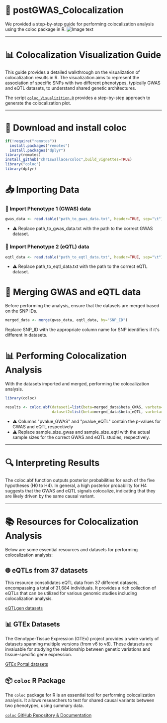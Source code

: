 # 🌟 postGWAS_Colocalization
We provided a step-by-step guide for performing colocalization analysis using the coloc package in R.
![Image text](https://user-images.githubusercontent.com/147773802/278616135-d925301d-3a2e-4d90-9e77-13345ce4b8bb.png)

---
# 📊 Colocalization Visualization Guide 

This guide provides a detailed walkthrough on the visualization of colocalization results in R. The visualization aims to represent the association of specific SNPs with two different phenotypes, typically GWAS and eQTL datasets, to understand shared genetic architectures.

The script [`coloc_Visualizition.R`](https://github.com/Benjamin-JHou/postGWAS_Colocalization/blob/main/coloc_Visualizition.R) provides a step-by-step approach to generate the colocalization plot.

---
# 🛜 Download and install coloc
```r
if(!require("remotes"))
  install.packages("remotes")
  install.packages("dplyr")
library(remotes)
install_github("chr1swallace/coloc",build_vignettes=TRUE)
library("coloc")
library(dplyr)
```

# 📥 Importing Data

### 🧬 Import Phenotype 1 (GWAS) data
```r
gwas_data <- read.table("path_to_gwas_data.txt", header=TRUE, sep="\t")
```
- ⚠️ Replace path_to_gwas_data.txt with the path to the correct GWAS dataset.

### 🧪 Import Phenotype 2 (eQTL) data

```r
eqtl_data <- read.table("path_to_eqtl_data.txt", header=TRUE, sep="\t")
```
- ⚠️ Replace path_to_eqtl_data.txt with the path to the correct eQTL dataset.

# 🔄 Merging GWAS and eQTL data
Before performing the analysis, ensure that the datasets are merged based on the SNP IDs.
```r
merged_data <- merge(gwas_data, eqtl_data, by="SNP_ID")
```
Replace SNP_ID with the appropriate column name for SNP identifiers if it's different in datasets.

# 📊 Performing Colocalization Analysis
With the datasets imported and merged, performing the colocalization analysis.
```r
library(coloc)

results <- coloc.abf(dataset1=list(beta=merged_data$beta_GWAS, varbeta=merged_data$varbeta_GWAS, pvalues=merged_data$pvalue_GWAS, type="quant trait", N=sample_size_gwas),
                     dataset2=list(beta=merged_data$beta_eQTL, varbeta=merged_data$varbeta_eQTL, pvalues=merged_data$pvalue_eQTL, type="quant trait", N=sample_size_eqtl))
```
- ⚠️ Columns "pvalue_GWAS" and "pvalue_eQTL" contain the p-values for GWAS and eQTL respectively
- ⚠️ Replace sample_size_gwas and sample_size_eqtl with the actual sample sizes for the correct GWAS and eQTL studies, respectively.

---
# 🔍 Interpreting Results

The coloc.abf function outputs posterior probabilities for each of the five hypotheses (H0 to H4). In general, a high posterior probability for H4 suggests that the GWAS and eQTL signals colocalize, indicating that they are likely driven by the same causal variant.

---
# 📚 Resources for Colocalization Analysis

Below are some essential resources and datasets for performing colocalization analysis:

## 🌐 eQTLs from 37 datasets

This resource consolidates eQTL data from 37 different datasets, encompassing a total of 31,684 individuals. It provides a rich collection of eQTLs that can be utilized for various genomic studies including colocalization analysis.

[eQTLgen datasets](http://www.eqtlgen.org/eqts.html)

## 📊 GTEx Datasets

The Genotype-Tissue Expression (GTEx) project provides a wide variety of datasets spanning multiple versions (from v6 to v8). These datasets are invaluable for studying the relationship between genetic variations and tissue-specific gene expression.

[GTEx Portal datasets](https://www.gtexportal.org/home/datasets)

## 📦 `coloc` R Package

The `coloc` package for R is an essential tool for performing colocalization analysis. It allows researchers to test for shared causal variants between two phenotypes, using summary data.

[ `coloc` GitHub Repository & Documentation](https://chr1swallace.github.io/coloc)


